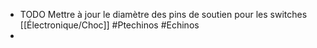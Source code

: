 - TODO Mettre à jour le diamètre des pins de soutien pour les switches [[Électronique/Choc]] #Ptechinos #Echinos
-
